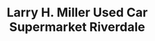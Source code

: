 ---
title: "Larry H. Miller Used Car Supermarket Riverdale"
url: /riverdale/larry-h-miller-used-car-supermarket-riverdale/
shop: car
---